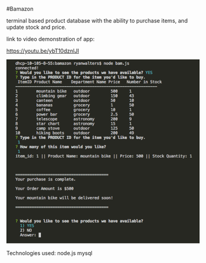 #Bamazon


terminal based product database with the ability to purchase items, and update stock and price.

link to video demonstration of app:

https://youtu.be/ybT10dznlJI

![bamazon customer](images/customer.png)


Technologies used: 
node.js mysql